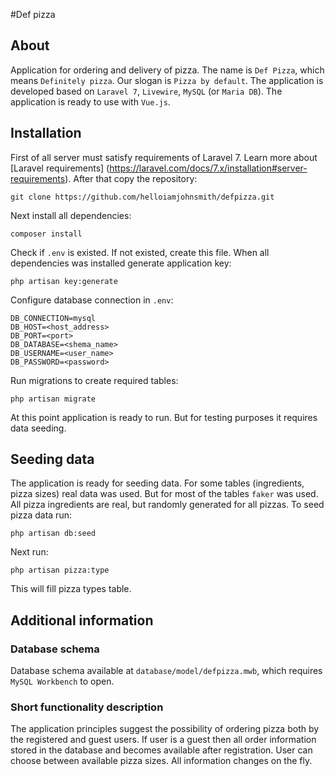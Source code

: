 #Def pizza

## About
Application for ordering and delivery of pizza. The name is `Def Pizza`, which means `Definitely pizza`. Our slogan is 
`Pizza by default`. The application is developed based on `Laravel 7`, `Livewire`, `MySQL` (or `Maria DB`).
 The application is ready to use with `Vue.js`.

## Installation
First of all server must satisfy requirements of Laravel 7. Learn more about [Laravel requirements] 
(https://laravel.com/docs/7.x/installation#server-requirements). After that copy the repository:

`git clone https://github.com/helloiamjohnsmith/defpizza.git`

Next install all dependencies:

`composer install`

Check if `.env` is existed. If not existed, create this file. When all dependencies was installed generate application key:

`php artisan key:generate`
  
Configure database connection in `.env`:
```
DB_CONNECTION=mysql
DB_HOST=<host_address>
DB_PORT=<port>
DB_DATABASE=<shema_name>
DB_USERNAME=<user_name>
DB_PASSWORD=<password>
```

Run migrations to create required tables:

`php artisan migrate`

At this point application is ready to run. But for testing purposes it requires data seeding. 

## Seeding data
The application is ready for seeding data. For some tables (ingredients, pizza sizes) real data was used. 
But for most of the tables `faker` was used. All pizza ingredients are real, but randomly generated for all pizzas. To seed 
pizza data run:

`php artisan db:seed`

Next run:

`php artisan pizza:type`

This will fill pizza types table.

## Additional information

### Database schema
Database schema available at `database/model/defpizza.mwb`, which requires `MySQL Workbench` to open.

### Short functionality description
The application principles suggest the possibility of ordering pizza both by the registered and guest users. If user 
is a guest then all order information stored in the database and becomes available after registration. 
User can choose between available pizza sizes. All information changes on the fly.
